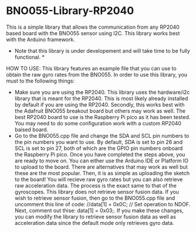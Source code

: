 # BNO055-Library-RP2040
This is a simple library that allows the communication from any RP2040 based board with the BNO055 sensor using I2C. This library
works best with the Arduino framework.

* Note that this library is under developement and will take time to be fully functional. *

HOW TO USE:
This library features an example file that you can use to obtain the raw gyro rates from the BNO055. In order to use this library, 
you must to the following things:
- Make sure you are using the RP2040. This library uses the hardware/i2c library that is meant for the RP2040. 
  This is most likely already installed by default if you are using the RP2040. Secondly, this works best with the Adafruit BNO055
  breakout board but others may work as well. The best RP2040 board to use is the Raspberry Pi pico as it has been tested. 
  You may need to do some configuration work with a custom RP2040 baised board.
- Go to the BNO055.cpp file and change the SDA and SCL pin numbers to the pin numbers you want to use. 
  By default, SDA is set to pin 26 and SCL is set to pin 27, both of which are the GPIO pin numbers onboard the Raspberry Pi pico.
Once you have completed the steps above, you are ready to move on. You can either use the Arduino IDE or Platform IO to upload to the board. 
There are alternatives that may work as well but these are the most popular. Then, it is as simple as uploading the sketch to the board!
You will recieve raw gyro rates but you can also retrieve raw acceleration data. The process is the exact same to that of the gyroscopes.
This library does not retrieve sensor fusion data. If you wish to retrieve sensor fusion, then go to the BNO055.cpp file and uncomment 
this line of code:  //data[1] = 0x0C; // Set operation to NDOF. Next, comment out thise: data[1] = 0x03;. If you make these changes, 
you can modify the library to retrieve sensor fusion data as well as acceleration data since the default mode only retrieves gyro data.


  

